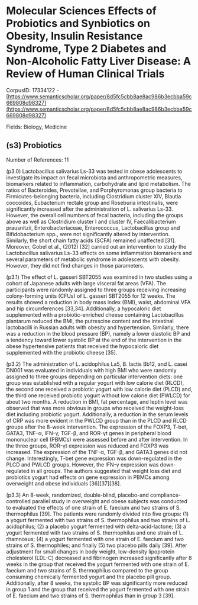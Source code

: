 # Molecular Sciences Effects of Probiotics and Synbiotics on Obesity, Insulin Resistance Syndrome, Type 2 Diabetes and Non-Alcoholic Fatty Liver Disease: A Review of Human Clinical Trials

CorpusID: 17334122 - [https://www.semanticscholar.org/paper/8d5fc5cbb8ae8ac986b3ecbba59c669808d98327](https://www.semanticscholar.org/paper/8d5fc5cbb8ae8ac986b3ecbba59c669808d98327)

Fields: Biology, Medicine

## (s3) Probiotics
Number of References: 11

(p3.0) Lactobacillus salivarius Ls-33 was tested in obese adolescents to investigate its impact on fecal microbiota and anthropometric measures, biomarkers related to inflammation, carbohydrate and lipid metabolism. The ratios of Bacteroides, Prevotellae, and Porphyromonas group bacteria to Firmicutes-belonging bacteria, including Clostridium cluster XIV, Blautia coccoides, Eubacterium rectale group and Roseburia intestinalis, were significantly increased after the administration of L. salivarius Ls-33. However, the overall cell numbers of fecal bacteria, including the groups above as well as Clostridium cluster I and cluster IV, Faecalibacterium prausnitzii, Enterobacteriaceae, Enterococcus, Lactobacillus group and Bifidobacterium spp., were not significantly altered by intervention. Similarly, the short chain fatty acids (SCFA) remained unaffected [31]. Moreover, Gobel et al., (2012) [32] carried out an intervention to study the Lactobacillus salivarius Ls-33 effects on some inflammation biomarkers and several parameters of metabolic syndrome in adolescents with obesity. However, they did not find changes in those parameters.

(p3.1) The effect of L. gasseri SBT2055 was examined in two studies using a cohort of Japanese adults with large visceral fat areas (VFA). The participants were randomly assigned to three groups receiving increasing colony-forming units (CFUs) of L. gasseri SBT2055 for 12 weeks. The results showed a reduction in body mass index (BMI), waist, abdominal VFA and hip circumferences [33,34]. Additionally, a hypocaloric diet supplemented with a probiotic-enriched cheese containing Lactobacillus plantarum reduced the BMI, the putrescine content and the intestinal lactobacilli in Russian adults with obesity and hypertension. Similarly, there was a reduction in the blood pressure (BP), namely a lower diastolic BP and a tendency toward lower systolic BP at the end of the intervention in the obese hypertensive patients that received the hypocaloric diet supplemented with the probiotic cheese [35].

(p3.2) The administration of L. acidophilus La5, B. lactis Bb12, and L. casei DN001 was evaluated in individuals with high BMI who were randomly assigned to three groups depending on particular intervention diets: one group was established with a regular yogurt with low calorie diet (RLCD), the second one received a probiotic yogurt with low calorie diet (PLCD) and, the third one received probiotic yogurt without low calorie diet (PWLCD) for about two months. A reduction in BMI, fat percentage, and leptin level was observed that was more obvious in groups who received the weight-loss diet including probiotic yogurt. Additionally, a reduction in the serum levels of CRP was more evident in the PWLCD group than in the PLCD and RLCD groups after the 8-week intervention. The expression of the FOXP3, T-bet, GATA3, TNF-α, IFN-γ, TGF-β, and ROR-γt genes in peripheral blood mononuclear cell (PBMCs) were assessed before and after intervention. In the three groups, ROR-γt expression was reduced and FOXP3 was increased. The expression of the TNF-α, TGF-β, and GATA3 genes did not change. Interestingly, T-bet gene expression was down-regulated in the PLCD and PWLCD groups. However, the IFN-γ expression was down-regulated in all groups. The authors suggested that weight loss diet and probiotics yogurt had effects on gene expression in PBMCs among overweight and obese individuals [36][37][38].

(p3.3) An 8-week, randomized, double-blind, placebo-and compliance-controlled parallel study in overweight and obese subjects was conducted to evaluated the effects of one strain of E. faecium and two strains of S. thermophilus [39]. The patients were randomly divided into five groups: (1) a yogurt fermented with two strains of S. thermophilus and two strains of L. acidophilus; (2) a placebo yogurt fermented with delta-acid-lactone; (3) a yogurt fermented with two strains of S. thermophilus and one strain of L. rhamnosus; (4) a yogurt fermented with one strain of E. faecium and two strains of S. thermophiles; and finally (5) two placebo pills daily [39]. After adjustment for small changes in body weight, low-density lipoprotein cholesterol (LDL-C) decreased and fibrinogen increased significantly after 8 weeks in the group that received the yogurt fermented with one strain of E. faecium and two strains of S. thermophilus compared to the group consuming chemically fermented yogurt and the placebo pill group. Additionally, after 8 weeks, the systolic BP was significantly more reduced in group 1 and the group that received the yogurt fermented with one strain of E. faecium and two strains of S. thermophilus than in group 3 [39].
